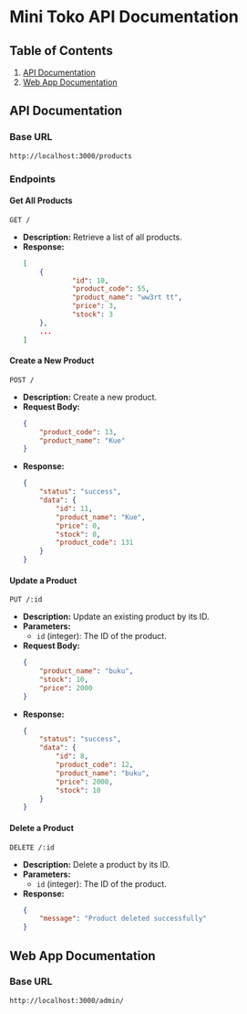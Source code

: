 # Mini Toko API Documentation

## Table of Contents
1. [API Documentation](#api-documentation)
2. [Web App Documentation](#web-app-documentation)

## API Documentation

### Base URL
```
http://localhost:3000/products
```

### Endpoints

#### Get All Products
```
GET /
```
- **Description:** Retrieve a list of all products.
- **Response:**
    ```json
    [
        {
                "id": 10,
                "product_code": 55,
                "product_name": "ww3rt tt",
                "price": 3,
                "stock": 3
        },
        ...
    ]
    ```



#### Create a New Product
```
POST /
```
- **Description:** Create a new product.
- **Request Body:**
    ```json
    {
        "product_code": 13,
        "product_name": "Kue"
    }
    ```
- **Response:**
    ```json
    {
        "status": "success",
        "data": {
            "id": 11,
            "product_name": "Kue",
            "price": 0,
            "stock": 0,
            "product_code": 131
        }
    }
    ```

#### Update a Product
```
PUT /:id
```
- **Description:** Update an existing product by its ID.
- **Parameters:**
    - `id` (integer): The ID of the product.
- **Request Body:**
    ```json
    {
        "product_name": "buku",
        "stock": 10,
        "price": 2000
    }
    ```
- **Response:**
    ```json
    {
        "status": "success",
        "data": {
            "id": 8,
            "product_code": 12,
            "product_name": "buku",
            "price": 2000,
            "stock": 10
        }
    }
    ```

#### Delete a Product
```
DELETE /:id
```
- **Description:** Delete a product by its ID.
- **Parameters:**
    - `id` (integer): The ID of the product.
- **Response:**
    ```json
    {
        "message": "Product deleted successfully"
    }
    ```

## Web App Documentation


### Base URL
```
http://localhost:3000/admin/
```
